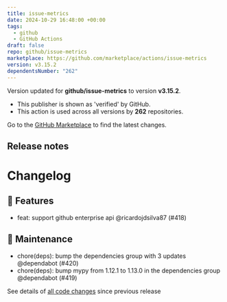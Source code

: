 ```yaml
---
title: issue-metrics
date: 2024-10-29 16:48:00 +00:00
tags:
  - github
  - GitHub Actions
draft: false
repo: github/issue-metrics
marketplace: https://github.com/marketplace/actions/issue-metrics
version: v3.15.2
dependentsNumber: "262"
---
```



Version updated for **github/issue-metrics** to version **v3.15.2**.
- This publisher is shown as 'verified' by GitHub.
- This action is used across all versions by **262** repositories.

Go to the [GitHub Marketplace](https://github.com/marketplace/actions/issue-metrics) to find the latest changes.

## Release notes

# Changelog
## 🚀 Features

- feat: support github enterprise api @ricardojdsilva87 (#418)

## 🧰 Maintenance

- chore(deps): bump the dependencies group with 3 updates @dependabot (#420)
- chore(deps): bump mypy from 1.12.1 to 1.13.0 in the dependencies group @dependabot (#419)

See details of [all code changes](https://github.com/github/issue-metrics/compare/v3.15.1...v3.15.2) since previous release

